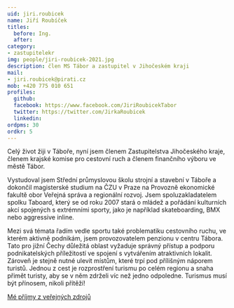 ```yaml
---
uid: jiri.roubicek
name: Jiří Roubíček
titles:
  before: Ing. 
  after:
category:
- zastupitelekr
img: people/jiri-roubicek-2021.jpg
description: člen MS Tábor a zastupitel v Jihočeském kraji
mail:
- jiri.roubicek@pirati.cz
mob: +420 775 010 651
profiles:
  github:
  facebook:	https://www.facebook.com/JiriRoubicekTabor
  twitter: https://twitter.com/JirkaRoubicek
  linkedin:
ordpms: 30 
ordkr: 5
---
```

Celý život žiji v Táboře, nyní jsem členem Zastupitelstva Jihočeského kraje, členem krajské komise pro cestovní ruch a členem finančního výboru ve městě Tábor.

Vystudoval jsem Střední průmyslovou školu strojní a stavební v Táboře a dokončil magisterské studium na ČZU v Praze na Provozně ekonomické fakultě obor Veřejná správa a regionální rozvoj. Jsem spoluzakladatelem spolku Taboard, který se od roku 2007 stará o mládež a pořádání kulturních akcí spojených s extrémními sporty, jako je například skateboarding, BMX nebo aggressive inline.

Mezi svá témata řadím vedle sportu také problematiku cestovního ruchu, ve kterém aktivně podnikám, jsem provozovatelem penzionu v centru Tábora. Tato pro jižní Čechy důležitá oblast vyžaduje správný přístup a podporu podnikatelských příležitostí ve spojení s vytvářením atraktivních lokalit. Zároveň je stejně nutné ulevit místům, které trpí pod přílišným náporem turistů. Jednou z cest je rozprostření turismu po celém regionu a snaha přimět turisty, aby se v něm zdrželi víc než jedno odpoledne. Turismus musí být přínosem, nikoli přítěží!

[Mé příjmy z veřejných zdrojů](https://nalodeni.pirati.cz/odmeny/jiri.roubicek)
